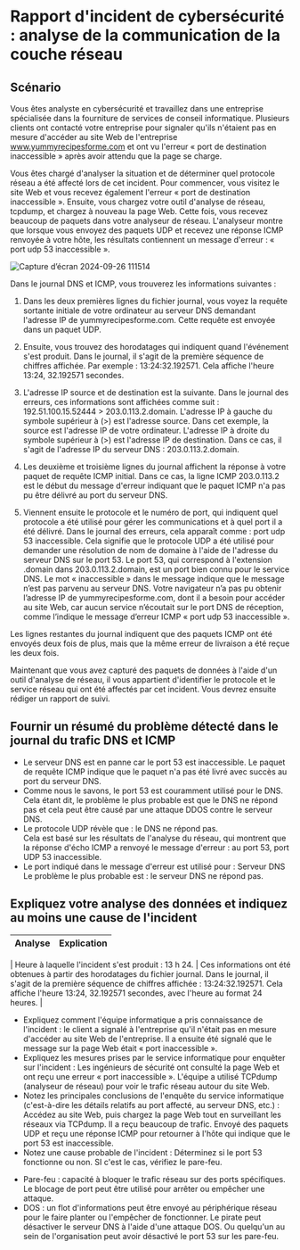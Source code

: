 # Rapport d'incident de cybersécurité : analyse de la communication de la couche réseau
## Scénario

Vous êtes analyste en cybersécurité et travaillez dans une entreprise spécialisée dans la fourniture de services de conseil informatique. Plusieurs clients ont contacté votre entreprise pour signaler qu'ils n'étaient pas en mesure d'accéder au site Web de l'entreprise www.yummyrecipesforme.com et ont vu l'erreur « port de destination inaccessible » après avoir attendu que la page se charge.

Vous êtes chargé d'analyser la situation et de déterminer quel protocole réseau a été affecté lors de cet incident. Pour commencer, vous visitez le site Web et vous recevez également l'erreur « port de destination inaccessible ». Ensuite, vous chargez votre outil d'analyse de réseau, tcpdump, et chargez à nouveau la page Web. Cette fois, vous recevez beaucoup de paquets dans votre analyseur de réseau. L'analyseur montre que lorsque vous envoyez des paquets UDP et recevez une réponse ICMP renvoyée à votre hôte, les résultats contiennent un message d'erreur : « port udp 53 inaccessible ».

![Capture d’écran 2024-09-26 111514](https://github.com/user-attachments/assets/8d88bbd7-3740-4521-9095-0e5efc7e406b)


Dans le journal DNS et ICMP, vous trouverez les informations suivantes :

1. Dans les deux premières lignes du fichier journal, vous voyez la requête sortante initiale de votre ordinateur au serveur DNS demandant l'adresse IP de yummyrecipesforme.com. Cette requête est envoyée dans un paquet UDP.

2. Ensuite, vous trouvez des horodatages qui indiquent quand l'événement s'est produit. Dans le journal, il s'agit de la première séquence de chiffres affichée. Par exemple : 13:24:32.192571. Cela affiche l'heure 13:24, 32.192571 secondes.

3. L'adresse IP source et de destination est la suivante. Dans le journal des erreurs, ces informations sont affichées comme suit : 192.51.100.15.52444 > 203.0.113.2.domain. L'adresse IP à gauche du symbole supérieur à (>) est l'adresse source. Dans cet exemple, la source est l'adresse IP de votre ordinateur. L'adresse IP à droite du symbole supérieur à (>) est l'adresse IP de destination. Dans ce cas, il s'agit de l'adresse IP du serveur DNS : 203.0.113.2.domain.

4. Les deuxième et troisième lignes du journal affichent la réponse à votre paquet de requête ICMP initial. Dans ce cas, la ligne ICMP 203.0.113.2 est le début du message d'erreur indiquant que le paquet ICMP n'a pas pu être délivré au port du serveur DNS.

5. Viennent ensuite le protocole et le numéro de port, qui indiquent quel protocole a été utilisé pour gérer les communications et à quel port il a été délivré. Dans le journal des erreurs, cela apparaît comme : port udp 53 inaccessible. Cela signifie que le protocole UDP a été utilisé pour demander une résolution de nom de domaine à l'aide de l'adresse du serveur DNS sur le port 53. Le port 53, qui correspond à l'extension .domain dans 203.0.113.2.domain, est un port bien connu pour le service DNS. Le mot « inaccessible » dans le message indique que le message n’est pas parvenu au serveur DNS. Votre navigateur n’a pas pu obtenir l’adresse IP de yummyrecipesforme.com, dont il a besoin pour accéder au site Web, car aucun service n’écoutait sur le port DNS de réception, comme l’indique le message d’erreur ICMP « port udp 53 inaccessible ».

Les lignes restantes du journal indiquent que des paquets ICMP ont été envoyés deux fois de plus, mais que la même erreur de livraison a été reçue les deux fois.

Maintenant que vous avez capturé des paquets de données à l'aide d'un outil d'analyse de réseau, il vous appartient d'identifier le protocole et le service réseau qui ont été affectés par cet incident. Vous devrez ensuite rédiger un rapport de suivi.

## Fournir un résumé du problème détecté dans le journal du trafic DNS et ICMP

* Le serveur DNS est en panne car le port 53 est inaccessible. Le paquet de requête ICMP indique que le paquet n'a pas été livré avec succès au port du serveur DNS. <br>
* Comme nous le savons, le port 53 est couramment utilisé pour le DNS. Cela étant dit, le problème le plus probable est que le DNS ne répond pas et cela peut être causé par une attaque DDOS contre le serveur DNS. <br>
* Le protocole UDP révèle que : le DNS ne répond pas. <br>
Cela est basé sur les résultats de l'analyse du réseau, qui montrent que la réponse d'écho ICMP a renvoyé le message d'erreur : au port 53, port UDP 53 inaccessible.
* Le port indiqué dans le message d'erreur est utilisé pour : Serveur DNS <br>
Le problème le plus probable est : le serveur DNS ne répond pas.

## Expliquez votre analyse des données et indiquez au moins une cause de l'incident

| Analyse | Explication |
| :---- | :--- |

| Heure à laquelle l'incident s'est produit : 13 h 24. | Ces informations ont été obtenues à partir des horodatages du fichier journal. Dans le journal, il s'agit de la première séquence de chiffres affichée : 13:24:32.192571. Cela affiche l'heure 13:24, 32.192571 secondes, avec l'heure au format 24 heures. | <br>
* Expliquez comment l'équipe informatique a pris connaissance de l'incident : le client a signalé à l'entreprise qu'il n'était pas en mesure d'accéder au site Web de l'entreprise. Il a ensuite été signalé que le message sur la page Web était « port inaccessible ». <br>
* Expliquez les mesures prises par le service informatique pour enquêter sur l'incident :
Les ingénieurs de sécurité ont consulté la page Web et ont reçu une erreur « port inaccessible ». L'équipe a utilisé TCPdump (analyseur de réseau) pour voir le trafic réseau autour du site Web. <br>
* Notez les principales conclusions de l'enquête du service informatique (c'est-à-dire les détails relatifs au port affecté, au serveur DNS, etc.) :
Accédez au site Web, puis chargez la page Web tout en surveillant les réseaux via TCPdump. Il a reçu beaucoup de trafic. Envoyé des paquets UDP et reçu une réponse ICMP pour retourner à l'hôte qui indique que le port 53 est inaccessible. <br>
* Notez une cause probable de l'incident :
Déterminez si le port 53 fonctionne ou non. SI c'est le cas, vérifiez le pare-feu. <br>
- Pare-feu : capacité à bloquer le trafic réseau sur des ports spécifiques. Le blocage de port peut être utilisé pour arrêter ou empêcher une attaque. <br>
- DOS : un flot d'informations peut être envoyé au périphérique réseau pour le faire planter ou l'empêcher de fonctionner. Le pirate peut désactiver le serveur DNS à l'aide d'une attaque DOS. Ou quelqu'un au sein de l'organisation peut avoir désactivé le port 53 sur les pare-feu. <br>

